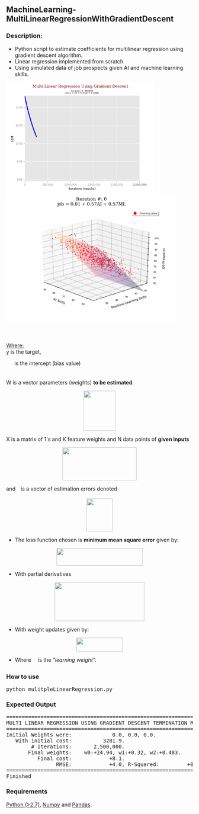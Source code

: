 <h2>MachineLearning-MultiLinearRegressionWithGradientDescent</h2>
<h3>Description:</h3>
<ul style="list-style-type:disc">
<li>Python script to estimate coefficients for multilinear regression using gradient descent algorithm. </li>
<li>Linear regression implemented from scratch.</li>
<li>Using simulated data of job prospects given AI and machine learning skills.</li>
</ul>

<p float="left">
  <img src="images/linearRegressionCost.gif" width="400" alt="Cost of algorithm improvement through epochs."/>
  <img src="images/linearRegressionFit.gif" width="460"alt="Shape of the hyperplane as cost from algorithm improves through epochs."/>
</p>

 


<p align="center"><img src="svgs/de06882459b39a41989eb4cfb3adad12.svg?sanitize=true" align=middle width=100.40293725pt height=17.8466442pt/></p>
<u>Where:</u><br>
y is the target,<br>
<p><img src="svgs/08a0aa2c6ce40306bad8bab7f60a9523.svg?sanitize=true" align=middle width=18.32105549999999pt height=14.15524440000002pt/> is the intercept (bias value)<p><br>
W is a vector parameters (weights) <strong>to be estimated</strong>.

<p align="center"><img src="svgs/e494bcd9ee6c4318551298c101e2fd8b.svg?sanitize=true" align=middle width=85.88028735pt height=108.49422870000001pt/></p>

 
X is a matrix of 1's and K feature weights and N data points of <strong>given inputs</strong>

<p align="center"><img src="svgs/7c0a4d8bcc24c33ddb67f85bf718d175.svg?sanitize=true" align=middle width=200.3263218pt height=88.76800184999999pt/></p> 
 
 and <img src="svgs/7ccca27b5ccc533a2dd72dc6fa28ed84.svg?sanitize=true" align=middle width=6.672392099999992pt height=14.15524440000002pt/> is a vector of estimation errors denoted
 <p align="center"><img src="svgs/9720c5e6a6e5e815ac04a66c9acc4fc6.svg?sanitize=true" align=middle width=69.6483381pt height=88.76800184999999pt/></p>


 
<ul style="list-style-type:disc">
	<li>The loss function chosen is <strong>minimum mean square error</strong> given by:</li>
</ul>

<p align="center"><img src="svgs/7fdf46eb804213abbe366918f7fb3ce7.svg?sanitize=true" align=middle width=231.84320774999998pt height=47.60747145pt/></p>

<ul style="list-style-type:disc">
	<li>With partial derivatives</li>
</ul>
<p align="center"><img src="svgs/7e7d6721153a3f931a9c93332de39e07.svg?sanitize=true" align=middle width=242.92115924999996pt height=105.07795814999999pt/></p>

<ul style="list-style-type:disc">
 <li>With weight updates given by:</li>
</ul>

<p align="center"><img src="svgs/7d5659f6aef43ad887de68ba61e98142.svg?sanitize=true" align=middle width=126.34763954999998pt height=36.2778141pt/></p>

<ul style="list-style-type:disc">
	<li>Where <img src="svgs/c745b9b57c145ec5577b82542b2df546.svg?sanitize=true" align=middle width=10.57650494999999pt height=14.15524440000002pt/> is the <em>"learning weight".</em>
</ul>

 
<h3>How to use</h3>
<pre>
python mulitpleLinearRegression.py
</pre>
		
		
<h3>Expected Output</h3>
<pre>
=======================================================================
MULTI LINEAR REGRESSION USING GRADIENT DESCENT TERMINATION RESULTS
=======================================================================
Initial Weights were:             0.0, 0.0, 0.0.
   With initial cost:          3281.9.
        # Iterations:       2,500,000.
       Final weights:    w0:+24.94, w1:+0.32, w2:+0.483.
          Final cost:            +8.1.
                RMSE:            +4.0, R-Squared:         +0.7
=======================================================================
Finished
</pre>

<h3>Requirements</h3>
 <p><a href="https://www.python.org/">Python (>2.7)</a>, <a href="http://www.numpy.org/">Numpy</a> and <a href="https://pandas.pydata.org/">Pandas</a>.</p>
 
 
